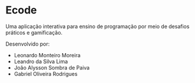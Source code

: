 # Ecode

Uma aplicação interativa para ensino de programação por meio de desafios práticos e gamificação.

Desenvolvido por:
- Leonardo Monteiro Moreira
- Leandro da Silva Lima
- João Alysson Sombra de Paiva
- Gabriel Oliveira Rodrigues
